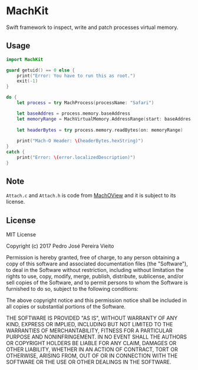 # MachKit
Swift framework to inspect, write and patch processes virtual memory.

## Usage

```swift
import MachKit

guard getuid() == 0 else {
    print("Error: You have to run this as root.")
    exit(-1)
}

do {
    let process = try MachProcess(processName: "Safari")

    let baseAddres = process.memory.baseAddress
    let memoryRange = MachVirtualMemory.AddressRange(start: baseAddres, size: 4)
    
    let headerBytes = try process.memory.readBytes(on: memoryRange)
    
    print("Mach-O Header: \(headerBytes.hexString)")
}
catch {
    print("Error: \(error.localizedDescription)")
}

```

## Note
`Attach.c` and `Attach.h` is code from [MachOView](https://sourceforge.net/projects/machoview/) and it is subject to its license.

## License
MIT License

Copyright (c) 2017 Pedro José Pereira Vieito

Permission is hereby granted, free of charge, to any person obtaining a copy
of this software and associated documentation files (the "Software"), to deal
in the Software without restriction, including without limitation the rights
to use, copy, modify, merge, publish, distribute, sublicense, and/or sell
copies of the Software, and to permit persons to whom the Software is
furnished to do so, subject to the following conditions:

The above copyright notice and this permission notice shall be included in all
copies or substantial portions of the Software.

THE SOFTWARE IS PROVIDED "AS IS", WITHOUT WARRANTY OF ANY KIND, EXPRESS OR
IMPLIED, INCLUDING BUT NOT LIMITED TO THE WARRANTIES OF MERCHANTABILITY,
FITNESS FOR A PARTICULAR PURPOSE AND NONINFRINGEMENT. IN NO EVENT SHALL THE
AUTHORS OR COPYRIGHT HOLDERS BE LIABLE FOR ANY CLAIM, DAMAGES OR OTHER
LIABILITY, WHETHER IN AN ACTION OF CONTRACT, TORT OR OTHERWISE, ARISING FROM,
OUT OF OR IN CONNECTION WITH THE SOFTWARE OR THE USE OR OTHER DEALINGS IN THE
SOFTWARE.
